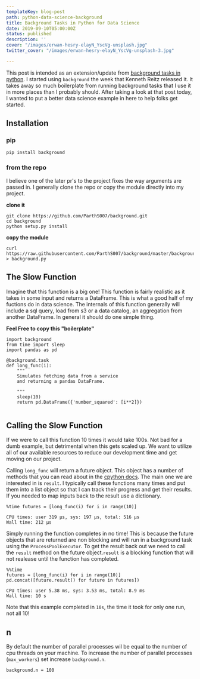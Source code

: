 ```yaml
---
templateKey: blog-post
path: python-data-science-background
title: Background Tasks in Python for Data Science
date: 2019-09-10T05:00:00Z
status: published
description: ''
cover: "/images/erwan-hesry-elayN_YscVg-unsplash.jpg"
twitter_cover: "/images/erwan-hesry-elayN_YscVg-unsplash-3.jpg"

---
```

This post is intended as an extension/update from [background tasks in python](https://waylonwalker.com/blog/background_1/).  I started using `background` the week that Kenneth Reitz released it.  It takes away so much boilerplate from running background tasks that I use it in more places than I probably should. After taking a look at that post today, I wanted to put a better data science example in here to help folks get started.


## Installation

### pip
```
pip install background
```



### from the repo

I believe one of the later pr's to the project fixes the way arguments are passed in.  I generally clone the repo or copy the module directly into my project.

**clone it**
```
git clone https://github.com/ParthS007/background.git
cd background
python setup.py install
```

**copy the module**
```
curl https://raw.githubusercontent.com/ParthS007/background/master/background.py > background.py
```


## The Slow Function


Imagine that this function is a big one!  This function is fairly realistic as it takes in some input and returns a DataFrame.  This is what a good half of my fuctions do in data science.  The internals of this function generally will include a sql query, load from s3 or a data catalog, an aggregation from another DataFrame.  In general it should do one simple thing.

**Feel Free to copy this "boilerplate"** 
```
import background
from time import sleep
import pandas as pd

@background.task
def long_func(i):
	"""
    Simulates fetching data from a service 
    and returning a pandas DataFrame.
    
    """
    sleep(10)
    return pd.DataFrame({'number_squared': [i**2]})
    
```


## Calling the Slow Function

If we were to call this function 10 times it would take 100s.  Not bad for a dumb example, but detrimental when this gets scaled up.  We want to utilize all of our available resources to reduce our development time and get moving on our project.

Calling `long_func` will return a future object.  This object has a number of methods that you can read about in the [cpython docs](https://docs.python.org/3/library/concurrent.futures.html#future-objects).  The main one we are interested in is `result`.  I typically call these functions many times and put them into a list object so that I can track their progress and get their results.  If you needed to map inputs back to the result use a dictionary.

```
%time futures = [long_func(i) for i in range(10)]
```

```
CPU times: user 319 µs, sys: 197 µs, total: 516 µs
Wall time: 212 µs
```

Simply running the function completes in no time! This is because the future objects that are returned are non blocking and will run in a background task using the `ProcessPoolExecutor`.  To get the result back out we need to call the `result` method on the future object.`result` is a blocking function that will not realease until the function has completed.

```
%%time 
futures = [long_func(i) for i in range(10)]
pd.concat([future.result() for future in futures])
```

```
CPU times: user 5.38 ms, sys: 3.53 ms, total: 8.9 ms
Wall time: 10 s
```

Note that this example completed in `10s`, the time it took for only one run, not all 10!

## n

By default the number of parallel processes wil be equal to the number of cpu threads on your machine. To increase the number of parallel processes (`max_workers`) set increase `background.n`.


```
background.n = 100
```